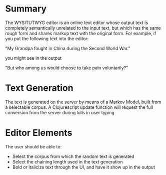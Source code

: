 # Summary

The WYSITUTWYG editor is an online text editor whose output text is completely semantically unrelated to the input text, but which has the same rough form and shares markup text with the original form. For example, if you put the following text into the editor:

"My Grandpa fought in China during the Second World War."

you might see in the output

"But who among us would choose to take pain voluntarily?"

# Text Generation

The text is generated on the server by means of a Markov Model, built from a selectable corpus. A Clojurescript update function will request the full conversion from the server during lulls in user typing.

# Editor Elements

The user should be able to:

* Select the corpus from which the random text is generated
* Select the chaining length used in the text generation
* Bold or italicize text through the UI, and have it show up in the output